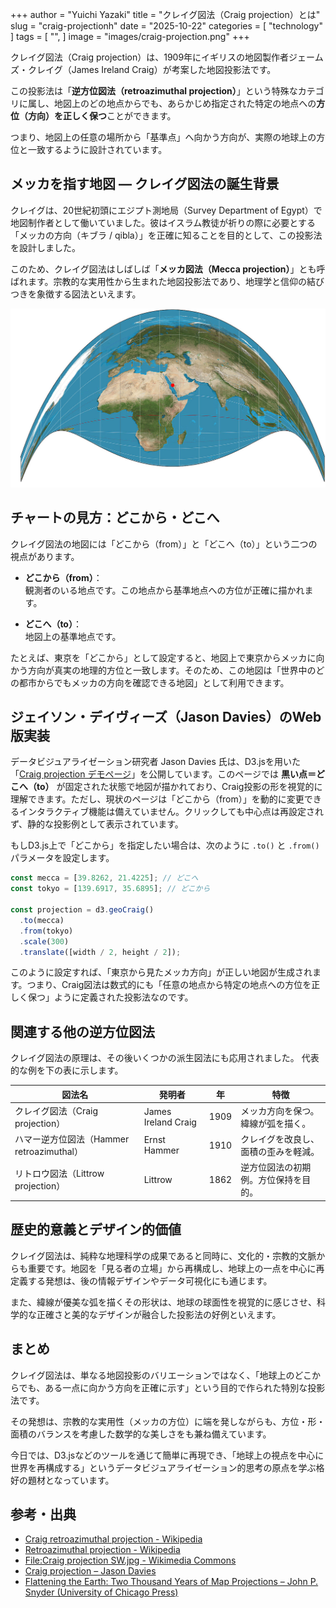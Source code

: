 +++
author = "Yuichi Yazaki"
title = "クレイグ図法（Craig projection）とは"
slug = "craig-projectionh"
date = "2025-10-22"
categories = [
    "technology"
]
tags = [
    "",
]
image = "images/craig-projection.png"
+++

クレイグ図法（Craig projection）は、1909年にイギリスの地図製作者ジェームズ・クレイグ（James Ireland Craig）が考案した地図投影法です。

この投影法は「**逆方位図法（retroazimuthal projection）**」という特殊なカテゴリに属し、地図上のどの地点からでも、あらかじめ指定された特定の地点への**方位（方向）を正しく保つ**ことができます。

つまり、地図上の任意の場所から「基準点」へ向かう方向が、実際の地球上の方位と一致するように設計されています。


<!--more-->


## メッカを指す地図 ― クレイグ図法の誕生背景

クレイグは、20世紀初頭にエジプト測地局（Survey Department of Egypt）で地図制作者として働いていました。彼はイスラム教徒が祈りの際に必要とする「メッカの方向（キブラ / qibla）」を正確に知ることを目的として、この投影法を設計しました。

このため、クレイグ図法はしばしば「**メッカ図法（Mecca projection）**」とも呼ばれます。宗教的な実用性から生まれた地図投影法であり、地理学と信仰の結びつきを象徴する図法といえます。

![クレイグ図法](images/1280px_Craig_projection_SW.jpg)

## チャートの見方：どこから・どこへ

クレイグ図法の地図には「どこから（from）」と「どこへ（to）」という二つの視点があります。

- **どこから（from）**：  
  観測者のいる地点です。この地点から基準地点への方位が正確に描かれます。

- **どこへ（to）**：  
  地図上の基準地点です。

たとえば、東京を「どこから」として設定すると、地図上で東京からメッカに向かう方向が真実の地理的方位と一致します。そのため、この地図は「世界中のどの都市からでもメッカの方向を確認できる地図」として利用できます。



## ジェイソン・デイヴィーズ（Jason Davies）のWeb版実装

データビジュアライゼーション研究者 Jason Davies 氏は、D3.jsを用いた「[Craig projection デモページ](https://www.jasondavies.com/maps/craig/)」を公開しています。このページでは **黒い点＝どこへ（to）** が固定された状態で地図が描かれており、Craig投影の形を視覚的に理解できます。ただし、現状のページは「どこから（from）」を動的に変更できるインタラクティブ機能は備えていません。クリックしても中心点は再設定されず、静的な投影例として表示されています。

もしD3.js上で「どこから」を指定したい場合は、次のように `.to()` と `.from()` パラメータを設定します。

```js
const mecca = [39.8262, 21.4225]; // どこへ
const tokyo = [139.6917, 35.6895]; // どこから

const projection = d3.geoCraig()
  .to(mecca)
  .from(tokyo)
  .scale(300)
  .translate([width / 2, height / 2]);
```

このように設定すれば、「東京から見たメッカ方向」が正しい地図が生成されます。つまり、Craig図法は数式的にも「任意の地点から特定の地点への方位を正しく保つ」ように定義された投影法なのです。



## 関連する他の逆方位図法

クレイグ図法の原理は、その後いくつかの派生図法にも応用されました。
代表的な例を下の表に示します。

| 図法名 | 発明者 | 年 | 特徴 |
|--------|--------|----|------|
| クレイグ図法（Craig projection） | James Ireland Craig | 1909 | メッカ方向を保つ。緯線が弧を描く。 |
| ハマー逆方位図法（Hammer retroazimuthal） | Ernst Hammer | 1910 | クレイグを改良し、面積の歪みを軽減。 |
| リトロウ図法（Littrow projection） | Littrow | 1862 | 逆方位図法の初期例。方位保持を目的。 |



## 歴史的意義とデザイン的価値

クレイグ図法は、純粋な地理科学の成果であると同時に、文化的・宗教的文脈からも重要です。地図を「見る者の立場」から再構成し、地球上の一点を中心に再定義する発想は、後の情報デザインやデータ可視化にも通じます。  

また、緯線が優美な弧を描くその形状は、地球の球面性を視覚的に感じさせ、科学的な正確さと美的なデザインが融合した投影法の好例といえます。



## まとめ

クレイグ図法は、単なる地図投影のバリエーションではなく、「地球上のどこからでも、ある一点に向かう方向を正確に示す」という目的で作られた特別な投影法です。

その発想は、宗教的な実用性（メッカの方位）に端を発しながらも、方位・形・面積のバランスを考慮した数学的な美しさをも兼ね備えています。  

今日では、D3.jsなどのツールを通じて簡単に再現でき、「地球上の視点を中心に世界を再構成する」というデータビジュアライゼーション的思考の原点を学ぶ格好の題材となっています。



## 参考・出典

- [Craig retroazimuthal projection - Wikipedia](https://en.wikipedia.org/wiki/Craig_retroazimuthal_projection)
- [Retroazimuthal projection - Wikipedia](https://en.wikipedia.org/wiki/Retroazimuthal_projection)
- [File:Craig projection SW.jpg - Wikimedia Commons](https://commons.wikimedia.org/wiki/File:Craig_projection_SW.jpg)
- [Craig projection – Jason Davies](https://www.jasondavies.com/maps/craig/)
- [Flattening the Earth: Two Thousand Years of Map Projections – John P. Snyder (University of Chicago Press)](https://press.uchicago.edu/ucp/books/book/chicago/F/bo3684034.html)

